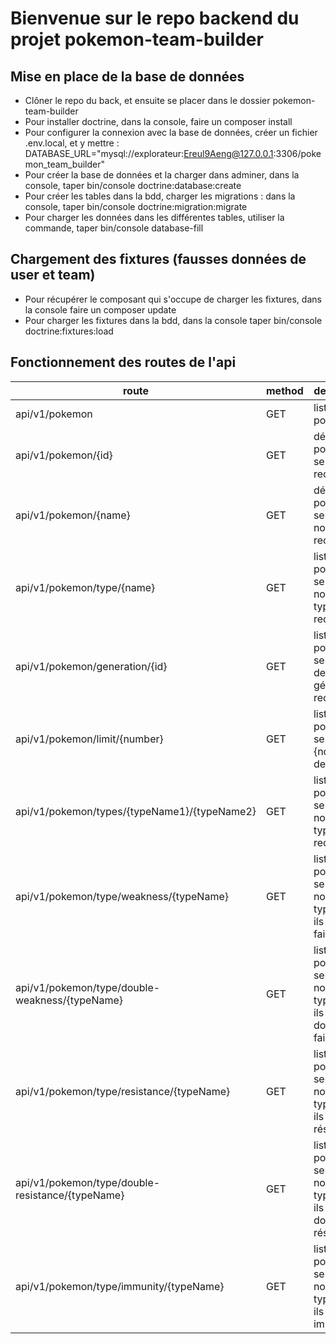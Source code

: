 # Bienvenue sur le repo backend du projet pokemon-team-builder

  ## Mise en place de la base de données

  - Clôner le repo du back, et ensuite se placer dans le dossier pokemon-team-builder
  - Pour installer doctrine, dans la console, faire un composer install
  - Pour configurer la connexion avec la base de données, créer un fichier .env.local, et y mettre : DATABASE_URL="mysql://explorateur:Ereul9Aeng@127.0.0.1:3306/pokemon_team_builder"
  - Pour créer la base de données et la charger dans adminer, dans la console, taper bin/console doctrine:database:create
  - Pour créer les tables dans la bdd, charger les migrations : dans la console, taper bin/console doctrine:migration:migrate
  - Pour charger les données dans les différentes tables, utiliser la commande, taper bin/console database-fill

  ## Chargement des fixtures (fausses données de user et team)

  - Pour récupérer le composant qui s'occupe de charger les fixtures, dans la console faire un composer update
  - Pour charger les fixtures dans la bdd, dans la console taper bin/console doctrine:fixtures:load


  ## Fonctionnement des routes de l'api 

| route                                            | method | description                                                                   | controller | nom                                 |
| ------------------------------------------------ | ------ | ----------------------------------------------------------------------------- | ---------- | ----------------------------------- |
| api/v1/pokemon                                   | GET    | liste des pokemons                                                            | Api        | api_v1_pokemon                      |
| api/v1/pokemon/{id}                              | GET    | détail d'un pokemon selon l'id recherché                                      | Api        | api_v1_pokemon_by_id                |
| api/v1/pokemon/{name}                            | GET    | détail d'un pokemon selon le nom recherché                                    | Api        | api_v1_pokemon_by_name              |
| api/v1/pokemon/type/{name}                       | GET    | liste des pokemons selon le nom du type recherché                             | Api        | api_v1_pokemon_by_type_name         |
| api/v1/pokemon/generation/{id}                   | GET    | liste des pokemons selon l'id de la génération recherchée                     | Api        | api_v1_pokemon_generation_by_id     |
| api/v1/pokemon/limit/{number}                    | GET    | liste des pokemons selon le {nombre} demandé                                  | Api        | api_v1_pokemon_limit                |
| api/v1/pokemon/types/{typeName1}/{typeName2}     | GET    | liste des pokemons selon le nom des types recherchés                          | Api        | api_v1_pokemon_by_double_type       |
| api/v1/pokemon/type/weakness/{typeName}          | GET    | liste des pokemons selon le nom du type auquel ils sont faibles               | Api        | api_v1_pokemon_by_weakness          |
| api/v1/pokemon/type/double-weakness/{typeName}   | GET    | liste des pokemons selon le nom du type auquel ils sont doublement faibles    | Api        | api_v1_pokemon_by_double_weakness   |
| api/v1/pokemon/type/resistance/{typeName}        | GET    | liste des pokemons selon le nom du type auquel ils sont résistants            | Api        | api_v1_pokemon_by_resistance        |
| api/v1/pokemon/type/double-resistance/{typeName} | GET    | liste des pokemons selon le nom du type auquel ils sont doublement résistants | Api        | api_v1_pokemon_by_double-resistance |
| api/v1/pokemon/type/immunity/{typeName}          | GET    | liste des pokemons selon le nom du type auquel ils sont immunisés             | Api        | api_v1_pokemon_by_immunity          |
